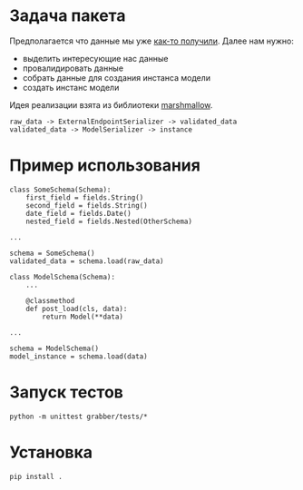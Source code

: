 # Задача пакета
Предполагается что данные мы уже [как-то получили](https://github.com/sdlm/simplest_grabber.git). Далее нам нужно:
- выделить интересующие нас данные
- провалидировать данные
- собрать данные для создания инстанса модели
- создать инстанс модели

Идея реализации взята из библиотеки [marshmallow](https://marshmallow.readthedocs.io/en/latest/).

```
raw_data -> ExternalEndpointSerializer -> validated_data
validated_data -> ModelSerializer -> instance
```

# Пример использования
```
class SomeSchema(Schema):
    first_field = fields.String()
    second_field = fields.String()
    date_field = fields.Date()
    nested_field = fields.Nested(OtherSchema)

...

schema = SomeSchema()
validated_data = schema.load(raw_data)
```

```
class ModelSchema(Schema):
    ...

    @classmethod
    def post_load(cls, data):
        return Model(**data)

...

schema = ModelSchema()
model_instance = schema.load(data)
```

# Запуск тестов
```
python -m unittest grabber/tests/*
```

# Установка
```
pip install .
```